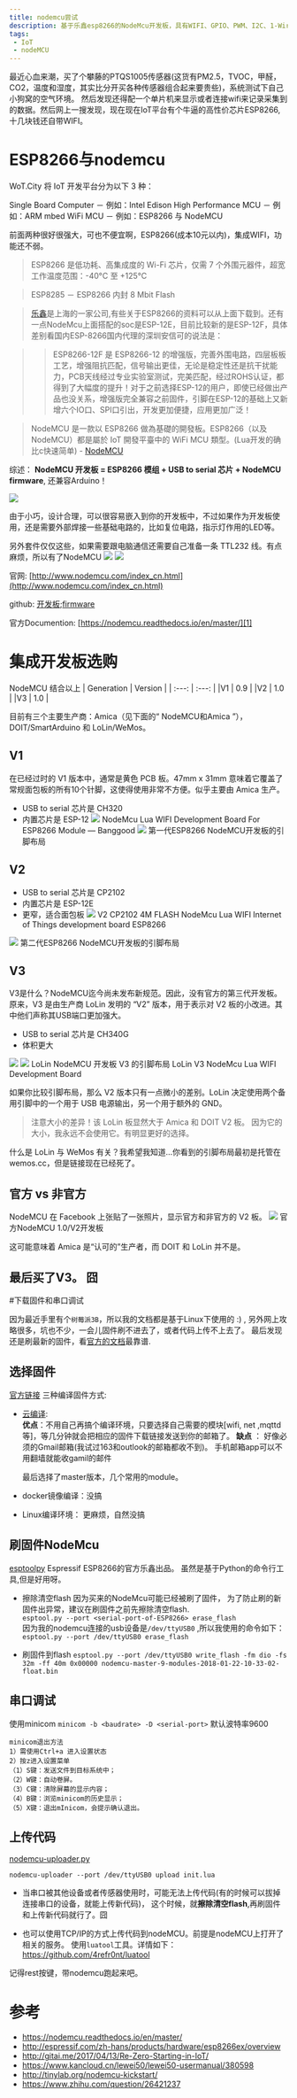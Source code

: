```yaml
---
title: nodemcu尝试
description: 基于乐鑫esp8266的NodeMcu开发板，具有WIFI、GPIO、PWM、I2C、1-Wire、ADC等功能。
tags:
 - IoT
 - nodeMCU
---
```



最近心血来潮，买了个攀藤的PTQS1005传感器(这货有PM2.5，TVOC，甲醛，CO2，温度和湿度，其实比分开买各种传感器组合起来要贵些)，系统测试下自己小狗窝的空气环境。
然后发现还得配一个单片机来显示或者连接wifi来记录采集到的数据。然后网上一搜发现，现在现在IoT平台有个牛逼的高性价芯片ESP8266,十几块钱还自带WIFI。

# ESP8266与nodemcu
WoT.City 将 IoT 开发平台分为以下 3 种：

Single Board Computer － 例如：Intel Edison
High Performance MCU － 例如：ARM mbed
WiFi MCU － 例如：ESP8266 与 NodeMCU 

前面两种很好很强大，可也不便宜啊，ESP8266(成本10元以内)，集成WIFI，功能还不弱。  

> ESP8266 是低功耗、高集成度的 Wi-Fi 芯片，仅需 7 个外围元器件，超宽工作温度范围：-40°C 至 +125°C

> ESP8285 － ESP8266 内封 8 Mbit Flash

> [乐鑫](http://espressif.com/zh-hans)是上海的一家公司,有些关于ESP8266的资料可以从上面下载到。还有一点NodeMcu上面搭配的soc是ESP-12E，目前比较新的是ESP-12F，具体差别看国内ESP-8266国内代理的深圳安信可的说法是：

> > ESP8266-12F 是 ESP8266-12 的增强版，完善外围电路，四层板板工艺，增强阻抗匹配，信号输出更佳，无论是稳定性还是抗干扰能力，PCB天线经过专业实验室测试，完美匹配，经过ROHS认证，都得到了大幅度的提升！对于之前选择ESP-12的用户，即使已经做出产品也没关系，增强版完全兼容之前固件，引脚在ESP-12的基础上又新增六个IO口、SPI口引出，开发更加便捷，应用更加广泛！

> NodeMCU 是一款以 ESP8266 做為基礎的開發板。ESP8266（以及 NodeMCU）都是屬於 IoT 開發平臺中的 WiFi MCU 類型。(Lua开发的确比c快速简单) - [NodeMCU](https://zh.wikipedia.org/wiki/NodeMCU)

综述：
**NodeMCU 开发板 = ESP8266 模组 + USB to serial 芯片 + NodeMCU firmware**, 还兼容Arduino！

![](https://ooo.0o0.ooo/2017/05/15/5919b29810464.png)  

由于小巧，设计合理，可以很容易嵌入到你的开发板中，不过如果作为开发板使用，还是需要外部焊接一些基础电路的，比如复位电路，指示灯作用的LED等。

另外套件仅仅这些，如果需要跟电脑通信还需要自己准备一条 TTL232 线。有点麻烦，所以有了NodeMCU
![](https://raw.githubusercontent.com/nodemcu/nodemcu-devkit-v1.0/master/Documents/NodeMCU_DEVKIT_1.0.jpg)
![](https://raw.githubusercontent.com/nodemcu/nodemcu-devkit-v1.0/master/Documents/NODEMCU_DEVKIT_V1.0_PINMAP.png)  

官网: [http://www.nodemcu.com/index_cn.html](http://www.nodemcu.com/index_cn.html)  

github: [开发板](https://github.com/nodemcu/nodemcu-devkit-v1.0);[firmware](https://github.com/nodemcu/nodemcu-firmware)   

官方Documention: [https://nodemcu.readthedocs.io/en/master/][1]

# 集成开发板选购
NodeMCU 结合以上
| Generation	| Version |
| :---:   | :---:  |
|V1 |	0.9 |
|V2	| 1.0 |
|V3	| 1.0 |

目前有三个主要生产商：Amica（见下面的“ NodeMCU和Amica ”），DOIT/SmartArduino 和 LoLin/WeMos。

## V1
在已经过时的 V1 版本中，通常是黄色 PCB 板。47mm x 31mm 意味着它覆盖了常规面包板的所有10个针脚，这使得使用非常不方便。似乎主要由 Amica 生产。

* USB to serial 芯片是 CH320
* 内置芯片是 ESP-12
![](https://ooo.0o0.ooo/2017/05/15/5919b5bba8580.jpg)
NodeMcu Lua WIFI Development Board For ESP8266 Module — Banggood
![](https://ooo.0o0.ooo/2017/05/15/5919b60c12935.png)
第一代ESP8266 NodeMCU开发板的引脚布局

## V2
* USB to serial 芯片是 CP2102
* 内置芯片是 ESP-12E
* 更窄，适合面包板
![](https://ooo.0o0.ooo/2017/05/15/5919b628b0fe8.jpg)
V2 CP2102 4M FLASH NodeMcu Lua WIFI Internet of Things development board ESP8266

![](https://ooo.0o0.ooo/2017/05/15/5919b6570c8aa.png)
第二代ESP8266 NodeMCU开发板的引脚布局

## V3
V3是什么？NodeMCU迄今尚未发布新规范。因此，没有官方的第三代开发板。原来，V3 是由生产商 LoLin 发明的 “V2” 版本，用于表示对 V2 板的小改进。其中他们声称其USB端口更加强大。

* USB to serial 芯片是 CH340G
* 体积更大

![](https://ooo.0o0.ooo/2017/05/15/5919b66ea74cc.jpg)
![](https://ooo.0o0.ooo/2017/05/15/5919b6894c12b.jpg)
LoLin NodeMCU 开发板 V3 的引脚布局 LoLin V3 NodeMcu Lua WIFI Development Board

如果你比较引脚布局，那么 V2 版本只有一点微小的差别。LoLin 决定使用两个备用引脚中的一个用于 USB 电源输出，另一个用于额外的 GND。

> 注意大小的差异！该 LoLin 板显然大于 Amica 和 DOIT V2 板。 因为它的大小，我永远不会使用它。有明显更好的选择。

什么是 LoLin 与 WeMos 有关？我希望我知道…你看到的引脚布局最初是托管在wemos.cc，但是链接现在已经死了。

## 官方 vs 非官方
NodeMCU 在 Facebook 上张贴了一张照片，显示官方和非官方的 V2 板。
![](https://ooo.0o0.ooo/2017/05/15/5919b6b09d6f2.jpg)
官方NodeMCU 1.0/V2开发板

这可能意味着 Amica 是“认可的”生产者，而 DOIT 和 LoLin 并不是。

## 最后买了V3。 囧

#下载固件和串口调试 

因为最近手里有个`树莓派3B`，所以我的文档都是基于Linux下使用的 :) , 另外网上攻略很多，坑也不少，一会儿固件刷不进去了，或者代码上传不上去了。 最后发现还是刷最新的固件，看[官方的文档][1]最靠谱.

## 选择固件

[官方链接](https://nodemcu.readthedocs.io/en/master/en/build/)
三种编译固件方式:
- [云编译][2]:  
**优点**：不用自己再搞个编译环境，只要选择自己需要的模块[wifi, net ,mqttd等]，等几分钟就会把相应的固件下载链接发送到你的邮箱了。 
**缺点** ： 好像必须的Gmail邮箱(我试过163和outlook的邮箱都收不到)。 手机邮箱app可以不用翻墙就能收gamil的邮件   

  最后选择了master版本，几个常用的module。

- docker镜像编译：没搞
- Linux编译环境： 更麻烦，自然没搞

## 刷固件NodeMcu

[esptoolpy](https://nodemcu.readthedocs.io/en/master/en/flash/#esptoolpy)
Espressif ESP8266的官方乐鑫出品。 虽然是基于Python的命令行工具,但是好用呀。 

- 擦除清空flash
因为买来的NodeMcu可能已经被刷了固件， 为了防止刷的新固件出异常，建议在刷固件之前先擦除清空flash.  
`esptool.py --port <serial-port-of-ESP8266> erase_flash`  
因为我的nodemcu连接的usb设备是`/dev/ttyUSB0` ,所以我使用的命令如下：  
`esptool.py --port /dev/ttyUSB0 erase_flash`  

- 刷固件到flash 
`esptool.py --port /dev/ttyUSB0 write_flash -fm dio -fs 32m -ff 40m 0x00000 nodemcu-master-9-modules-2018-01-22-10-33-02-float.bin`

## 串口调试  

使用minicom 
`minicom -b <baudrate> -D <serial-port>`  默认波特率9600
```
minicom退出方法
1）需使用Ctrl+a 进入设置状态
2）按z进入设置菜单
（1）S键：发送文件到目标系统中；
（2）W键：自动卷屏。
（3）C键：清除屏幕的显示内容；
（4）B键：浏览minicom的历史显示；
（5）X键：退出mInicom，会提示确认退出。
```

## 上传代码  

[nodemcu-uploader.py](https://nodemcu.readthedocs.io/en/master/en/upload/#nodemcu-uploaderpy)

`nodemcu-uploader --port /dev/ttyUSB0 upload init.lua`  

- 当串口被其他设备或者传感器使用时，可能无法上传代码(有的时候可以拔掉连接串口的设备，就能上传新代码)， 这个时候，就**擦除清空flash**,再刷固件和上传新代码就行了。囧

- 也可以使用TCP/IP的方式上传代码到nodeMCU。前提是nodeMCU上打开了相关的服务。 使用`luatool`工具。详情如下：
https://github.com/4refr0nt/luatool   

记得rest按键，带nodemcu跑起来吧。

# 参考  
[1]:[https://nodemcu.readthedocs.io/en/master/]
[2]:[https://nodemcu-build.com/]
- https://nodemcu.readthedocs.io/en/master/
- http://espressif.com/zh-hans/products/hardware/esp8266ex/overview
- http://gitai.me/2017/04/13/Re-Zero-Starting-in-IoT/
- https://www.kancloud.cn/lewei50/lewei50-usermanual/380598 
- http://tinylab.org/nodemcu-kickstart/  
- https://www.zhihu.com/question/26421237
